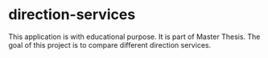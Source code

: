 # direction-services
This application is with educational purpose. It is part of Master Thesis.
The goal of this project is to compare different direction services.
